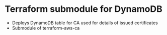 # Terraform submodule for DynamoDB
* Deploys DynamoDB table for CA used for details of issued certificates
* Submodule of terraform-aws-ca